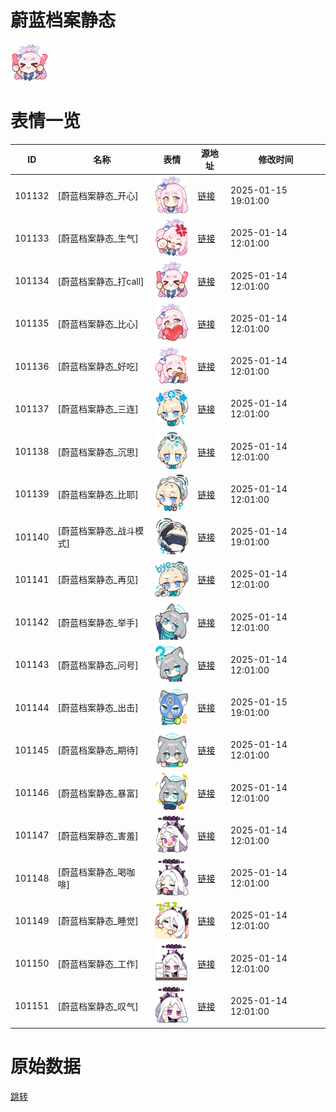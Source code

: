 # 蔚蓝档案静态

<img src="./cover.png" height="60" alt="cover" />

# 表情一览

|ID|名称|表情|源地址|修改时间|
|----|----|----|----|----|
|101132|[蔚蓝档案静态_开心]|<img src="./pic/101132_%5B蔚蓝档案静态_开心%5D.png" height="60" alt="开心"/>|[链接](https://i0.hdslb.com/bfs/garb/a49e208cb28139dc2ecf76a38fe6e15486547905.png)|2025-01-15 19:01:00|
|101133|[蔚蓝档案静态_生气]|<img src="./pic/101133_%5B蔚蓝档案静态_生气%5D.png" height="60" alt="生气"/>|[链接](https://i0.hdslb.com/bfs/garb/9d42eba05d58528447d586a0b87a9ddcae39b02e.png)|2025-01-14 12:01:00|
|101134|[蔚蓝档案静态_打call]|<img src="./pic/101134_%5B蔚蓝档案静态_打call%5D.png" height="60" alt="打call"/>|[链接](https://i0.hdslb.com/bfs/garb/3f2080e157ff485451503002c76ca0e57a872734.png)|2025-01-14 12:01:00|
|101135|[蔚蓝档案静态_比心]|<img src="./pic/101135_%5B蔚蓝档案静态_比心%5D.png" height="60" alt="比心"/>|[链接](https://i0.hdslb.com/bfs/garb/f5d4c011888ffa2588679e066df0b7149e250e21.png)|2025-01-14 12:01:00|
|101136|[蔚蓝档案静态_好吃]|<img src="./pic/101136_%5B蔚蓝档案静态_好吃%5D.png" height="60" alt="好吃"/>|[链接](https://i0.hdslb.com/bfs/garb/1d27fdd9f4a1398622293ad1cf27b5ff08a71ed8.png)|2025-01-14 12:01:00|
|101137|[蔚蓝档案静态_三连]|<img src="./pic/101137_%5B蔚蓝档案静态_三连%5D.png" height="60" alt="三连"/>|[链接](https://i0.hdslb.com/bfs/garb/30141e9dd56c1ebfa989c84fc486367b2aa4938f.png)|2025-01-14 12:01:00|
|101138|[蔚蓝档案静态_沉思]|<img src="./pic/101138_%5B蔚蓝档案静态_沉思%5D.png" height="60" alt="沉思"/>|[链接](https://i0.hdslb.com/bfs/garb/59ac12a19892dcdb0ac189ece0deeeaeb6e5d024.png)|2025-01-14 12:01:00|
|101139|[蔚蓝档案静态_比耶]|<img src="./pic/101139_%5B蔚蓝档案静态_比耶%5D.png" height="60" alt="比耶"/>|[链接](https://i0.hdslb.com/bfs/garb/de2566d409865aeb389d1236c2960b4e0e001f26.png)|2025-01-14 12:01:00|
|101140|[蔚蓝档案静态_战斗模式]|<img src="./pic/101140_%5B蔚蓝档案静态_战斗模式%5D.png" height="60" alt="战斗模式"/>|[链接](https://i0.hdslb.com/bfs/garb/582c05e5253d855a8e01e58a05e132167492ca13.png)|2025-01-14 19:01:00|
|101141|[蔚蓝档案静态_再见]|<img src="./pic/101141_%5B蔚蓝档案静态_再见%5D.png" height="60" alt="再见"/>|[链接](https://i0.hdslb.com/bfs/garb/6ccc8876c29920e373dc4db65ddbb0a67cabc913.png)|2025-01-14 12:01:00|
|101142|[蔚蓝档案静态_举手]|<img src="./pic/101142_%5B蔚蓝档案静态_举手%5D.png" height="60" alt="举手"/>|[链接](https://i0.hdslb.com/bfs/garb/58af431433c8a4e9232d76443019469ea22acce9.png)|2025-01-14 12:01:00|
|101143|[蔚蓝档案静态_问号]|<img src="./pic/101143_%5B蔚蓝档案静态_问号%5D.png" height="60" alt="问号"/>|[链接](https://i0.hdslb.com/bfs/garb/2ff530437b28a57de4d315106507bb22fa5abeef.png)|2025-01-14 12:01:00|
|101144|[蔚蓝档案静态_出击]|<img src="./pic/101144_%5B蔚蓝档案静态_出击%5D.png" height="60" alt="出击"/>|[链接](https://i0.hdslb.com/bfs/garb/8d9c86670d657b8a78369d0370502d50498777b1.png)|2025-01-15 19:01:00|
|101145|[蔚蓝档案静态_期待]|<img src="./pic/101145_%5B蔚蓝档案静态_期待%5D.png" height="60" alt="期待"/>|[链接](https://i0.hdslb.com/bfs/garb/85d75141ef06147ef879e6a8e51ab46e8a965d46.png)|2025-01-14 12:01:00|
|101146|[蔚蓝档案静态_暴富]|<img src="./pic/101146_%5B蔚蓝档案静态_暴富%5D.png" height="60" alt="暴富"/>|[链接](https://i0.hdslb.com/bfs/garb/f3c708595f19e8cfa620ffd296098f79142a22df.png)|2025-01-14 12:01:00|
|101147|[蔚蓝档案静态_害羞]|<img src="./pic/101147_%5B蔚蓝档案静态_害羞%5D.png" height="60" alt="害羞"/>|[链接](https://i0.hdslb.com/bfs/garb/660fc797429f3f447341e32e5b74a0f653edadc5.png)|2025-01-14 12:01:00|
|101148|[蔚蓝档案静态_喝咖啡]|<img src="./pic/101148_%5B蔚蓝档案静态_喝咖啡%5D.png" height="60" alt="喝咖啡"/>|[链接](https://i0.hdslb.com/bfs/garb/9cc0ed68df9af171f0eafacf47d8503f3d0915cd.png)|2025-01-14 12:01:00|
|101149|[蔚蓝档案静态_睡觉]|<img src="./pic/101149_%5B蔚蓝档案静态_睡觉%5D.png" height="60" alt="睡觉"/>|[链接](https://i0.hdslb.com/bfs/garb/c0dc68c7701f4121a7b9a9ba5b87b8605703e731.png)|2025-01-14 12:01:00|
|101150|[蔚蓝档案静态_工作]|<img src="./pic/101150_%5B蔚蓝档案静态_工作%5D.png" height="60" alt="工作"/>|[链接](https://i0.hdslb.com/bfs/garb/accc79bf422067b1c01eaa6a2b8be8b2267ad498.png)|2025-01-14 12:01:00|
|101151|[蔚蓝档案静态_叹气]|<img src="./pic/101151_%5B蔚蓝档案静态_叹气%5D.png" height="60" alt="叹气"/>|[链接](https://i0.hdslb.com/bfs/garb/9485ae5d8f66c494d46f59d5a55f01618de73644.png)|2025-01-14 12:01:00|

# 原始数据

[跳转](./raw.json)

